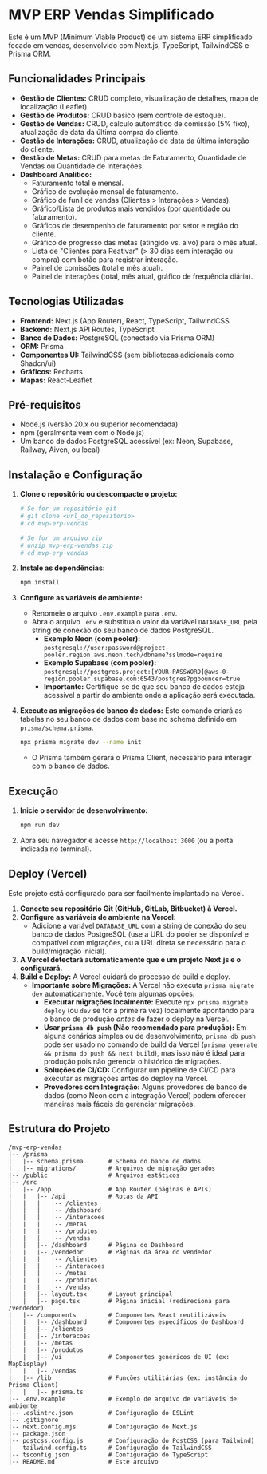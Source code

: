 # MVP ERP Vendas Simplificado

Este é um MVP (Minimum Viable Product) de um sistema ERP simplificado focado em vendas, desenvolvido com Next.js, TypeScript, TailwindCSS e Prisma ORM.

## Funcionalidades Principais

*   **Gestão de Clientes:** CRUD completo, visualização de detalhes, mapa de localização (Leaflet).
*   **Gestão de Produtos:** CRUD básico (sem controle de estoque).
*   **Gestão de Vendas:** CRUD, cálculo automático de comissão (5% fixo), atualização de data da última compra do cliente.
*   **Gestão de Interações:** CRUD, atualização de data da última interação do cliente.
*   **Gestão de Metas:** CRUD para metas de Faturamento, Quantidade de Vendas ou Quantidade de Interações.
*   **Dashboard Analítico:**
    *   Faturamento total e mensal.
    *   Gráfico de evolução mensal de faturamento.
    *   Gráfico de funil de vendas (Clientes > Interações > Vendas).
    *   Gráfico/Lista de produtos mais vendidos (por quantidade ou faturamento).
    *   Gráficos de desempenho de faturamento por setor e região do cliente.
    *   Gráfico de progresso das metas (atingido vs. alvo) para o mês atual.
    *   Lista de "Clientes para Reativar" (> 30 dias sem interação ou compra) com botão para registrar interação.
    *   Painel de comissões (total e mês atual).
    *   Painel de interações (total, mês atual, gráfico de frequência diária).

## Tecnologias Utilizadas

*   **Frontend:** Next.js (App Router), React, TypeScript, TailwindCSS
*   **Backend:** Next.js API Routes, TypeScript
*   **Banco de Dados:** PostgreSQL (conectado via Prisma ORM)
*   **ORM:** Prisma
*   **Componentes UI:** TailwindCSS (sem bibliotecas adicionais como Shadcn/ui)
*   **Gráficos:** Recharts
*   **Mapas:** React-Leaflet

## Pré-requisitos

*   Node.js (versão 20.x ou superior recomendada)
*   npm (geralmente vem com o Node.js)
*   Um banco de dados PostgreSQL acessível (ex: Neon, Supabase, Railway, Aiven, ou local)

## Instalação e Configuração

1.  **Clone o repositório ou descompacte o projeto:**
    ```bash
    # Se for um repositório git
    # git clone <url_do_repositorio>
    # cd mvp-erp-vendas

    # Se for um arquivo zip
    # unzip mvp-erp-vendas.zip
    # cd mvp-erp-vendas
    ```

2.  **Instale as dependências:**
    ```bash
    npm install
    ```

3.  **Configure as variáveis de ambiente:**
    *   Renomeie o arquivo `.env.example` para `.env`.
    *   Abra o arquivo `.env` e substitua o valor da variável `DATABASE_URL` pela string de conexão do seu banco de dados PostgreSQL.
        *   **Exemplo Neon (com pooler):** `postgresql://user:password@project-pooler.region.aws.neon.tech/dbname?sslmode=require`
        *   **Exemplo Supabase (com pooler):** `postgresql://postgres.project:[YOUR-PASSWORD]@aws-0-region.pooler.supabase.com:6543/postgres?pgbouncer=true`
        *   **Importante:** Certifique-se de que seu banco de dados esteja acessível a partir do ambiente onde a aplicação será executada.

4.  **Execute as migrações do banco de dados:**
    Este comando criará as tabelas no seu banco de dados com base no schema definido em `prisma/schema.prisma`.
    ```bash
    npx prisma migrate dev --name init
    ```
    *   O Prisma também gerará o Prisma Client, necessário para interagir com o banco de dados.

## Execução

1.  **Inicie o servidor de desenvolvimento:**
    ```bash
    npm run dev
    ```

2.  Abra seu navegador e acesse `http://localhost:3000` (ou a porta indicada no terminal).

## Deploy (Vercel)

Este projeto está configurado para ser facilmente implantado na Vercel.

1.  **Conecte seu repositório Git (GitHub, GitLab, Bitbucket) à Vercel.**
2.  **Configure as variáveis de ambiente na Vercel:**
    *   Adicione a variável `DATABASE_URL` com a string de conexão do seu banco de dados PostgreSQL (use a URL do pooler se disponível e compatível com migrações, ou a URL direta se necessário para o build/migração inicial).
3.  **A Vercel detectará automaticamente que é um projeto Next.js e o configurará.**
4.  **Build e Deploy:** A Vercel cuidará do processo de build e deploy.
    *   **Importante sobre Migrações:** A Vercel não executa `prisma migrate dev` automaticamente. Você tem algumas opções:
        *   **Executar migrações localmente:** Execute `npx prisma migrate deploy` (ou `dev` se for a primeira vez) localmente apontando para o banco de produção *antes* de fazer o deploy na Vercel.
        *   **Usar `prisma db push` (Não recomendado para produção):** Em alguns cenários simples ou de desenvolvimento, `prisma db push` pode ser usado no comando de build da Vercel (`prisma generate && prisma db push && next build`), mas isso não é ideal para produção pois não gerencia o histórico de migrações.
        *   **Soluções de CI/CD:** Configurar um pipeline de CI/CD para executar as migrações antes do deploy na Vercel.
        *   **Provedores com Integração:** Alguns provedores de banco de dados (como Neon com a integração Vercel) podem oferecer maneiras mais fáceis de gerenciar migrações.

## Estrutura do Projeto

```
/mvp-erp-vendas
|-- /prisma
|   |-- schema.prisma       # Schema do banco de dados
|   |-- migrations/         # Arquivos de migração gerados
|-- /public                 # Arquivos estáticos
|-- /src
|   |-- /app                # App Router (páginas e APIs)
|   |   |-- /api            # Rotas da API
|   |   |   |-- /clientes
|   |   |   |-- /dashboard
|   |   |   |-- /interacoes
|   |   |   |-- /metas
|   |   |   |-- /produtos
|   |   |   |-- /vendas
|   |   |-- /dashboard      # Página do Dashboard
|   |   |-- /vendedor       # Páginas da área do vendedor
|   |   |   |-- /clientes
|   |   |   |-- /interacoes
|   |   |   |-- /metas
|   |   |   |-- /produtos
|   |   |   |-- /vendas
|   |   |-- layout.tsx      # Layout principal
|   |   |-- page.tsx        # Página inicial (redireciona para /vendedor)
|   |-- /components         # Componentes React reutilizáveis
|   |   |-- /dashboard      # Componentes específicos do Dashboard
|   |   |-- /clientes
|   |   |-- /interacoes
|   |   |-- /metas
|   |   |-- /produtos
|   |   |-- /ui             # Componentes genéricos de UI (ex: MapDisplay)
|   |   |-- /vendas
|   |-- /lib                # Funções utilitárias (ex: instância do Prisma Client)
|   |   |-- prisma.ts
|-- .env.example            # Exemplo de arquivo de variáveis de ambiente
|-- .eslintrc.json          # Configuração do ESLint
|-- .gitignore
|-- next.config.mjs         # Configuração do Next.js
|-- package.json
|-- postcss.config.js       # Configuração do PostCSS (para Tailwind)
|-- tailwind.config.ts      # Configuração do TailwindCSS
|-- tsconfig.json           # Configuração do TypeScript
|-- README.md               # Este arquivo
```

